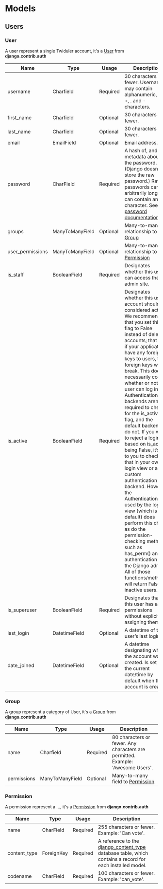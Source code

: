 # Models


## Users

### User <a name="users-user"></a>

A user represent a single Twiduler account, it's a [User](https://docs.djangoproject.com/fr/1.8/ref/contrib/auth/#user-model) from **django.contrib.auth**

Name | Type | Usage | Description
-----|------|-------|------------
username | Charfield | Required | 30 characters or fewer. Usernames may contain alphanumeric, _, @, +, . and - characters.
first_name | Charfield | Optional | 30 characters or fewer. 
last_name | Charfield | Optional | 30 characters or fewer.
email | EmailField | Optional | Email address.
password | CharField | Required | A hash of, and metadata about, the password. (Django doesn't store the raw password.) Raw passwords can be arbitrarily long and can contain any character. See the [password documentation](https://docs.djangoproject.com/en/1.9/topics/auth/passwords/).
groups | ManyToManyField | Optional | Many-to-many relationship to [Group](#group)
user_permissions | ManyToManyField | Optional | Many-to-many relationship to [Permission](#permission)
is_staff | BooleanField | Required | Designates whether this user can access the admin site.
is_active | BooleanField | Required | Designates whether this user account should be considered active. We recommend that you set this flag to False instead of deleting accounts; that way, if your applications have any foreign keys to users, the foreign keys won’t break. This doesn’t necessarily control whether or not the user can log in. Authentication backends aren’t required to check for the is_active flag, and the default backends do not. If you want to reject a login based on is_active being False, it’s up to you to check that in your own login view or a custom authentication backend. However, the AuthenticationForm used by the login() view (which is the default) does perform this check, as do the permission-checking methods such as has_perm() and the authentication in the Django admin. All of those functions/methods will return False for inactive users.
is_superuser | BooleanField | Required | Designates that this user has all permissions without explicitly assigning them.
last_login | DatetimeField | Optional | A datetime of the user’s last login.
date_joined | DatetimeField | Optional | A datetime designating when the account was created. Is set to the current date/time by default when the account is created.


### Group

A group represent a category of User, it's a [Group](https://docs.djangoproject.com/en/1.8/ref/contrib/auth/#group-model) from **django.contrib.auth**

Name | Type | Usage | Description
-----|------|-------|------------
name | Charfield | Required | 80 characters or fewer. Any characters are permitted. Example: 'Awesome Users'.
permissions | ManyToManyField | Optional | Many-to-many field to [Permission](#permission)

### Permission

A permission represent a ..., it's a [Permission](https://docs.djangoproject.com/en/1.8/ref/contrib/auth/#django.contrib.auth.models.Permission) from **django.contrib.auth**

Name | Type | Usage | Description
-----|------|-------|------------
name | CharField | Required | 255 characters or fewer. Example: 'Can vote'.
content_type | ForeignKey | Required | A reference to the [django_content_type](https://docs.djangoproject.com/en/1.8/ref/contrib/contenttypes/#the-contenttype-model) database table, which contains a record for each installed model.
codename | CharField | Required | 100 characters or fewer. Example: 'can_vote'.
